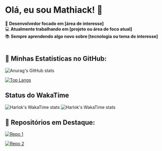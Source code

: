 # Olá, eu sou Mathiack! 👋

🎯 **Desenvolvedor focado em [área de interesse]**  
💻 **Atualmente trabalhando em [projeto ou área de foco atual]**  
📚 **Sempre aprendendo algo novo sobre [tecnologia ou tema de interesse]**  
<br>
## 🌟 Minhas Estatísticas no GitHub:

![Anurag's GitHub stats](https://github-readme-stats.vercel.app/api?username=Mathiack\&include_all_commits=true&theme=dark&show_icons=true&rank_icon=github&show=reviews,discussions_started,discussions_answered,prs_merged,prs_merged_percentage)

[![Top Langs](https://github-readme-stats.vercel.app/api/top-langs/?username=Mathiack&layout=compact&theme=dark)](https://github.com/anuraghazra/github-readme-stats)
<br>
## Status do WakaTime

![Harlok's WakaTime stats](https://github-readme-stats.vercel.app/api/wakatime?username=Mathiack/&layout=compact)
![Harlok's WakaTime stats](https://github-readme-stats.vercel.app/api/wakatime?username=Mathiack\&layout=compact)
<br>
## 📂 Repositórios em Destaque:

[![Repo 1](https://github-readme-stats.vercel.app/api/pin/?username=Mathiack&repo=nome-do-repositorio&theme=dark)](https://github.com/Mathiack/nome-do-repositorio)

[![Repo 2](https://github-readme-stats.vercel.app/api/pin/?username=Mathiack&repo=nome-do-repositorio&theme=dark)](https://github.com/Mathiack/nome-do-repositorio)
